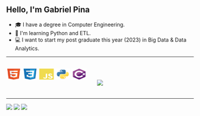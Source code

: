 ## Hello, I'm Gabriel Pina

- 🎓 I have a degree in Computer Engineering.
- 📕 I'm learning Python and ETL.
- 💻 I want to start my post graduate this year (2023) in Big Data & Data Analytics.

<hr>
<div style="display: inline_block"><br>
  <img align="center" alt="Pina-HTML" height="30" width="40" src="https://raw.githubusercontent.com/devicons/devicon/master/icons/html5/html5-original.svg">
  <img align="center" alt="Pina-CSS" height="30" width="40" src="https://raw.githubusercontent.com/devicons/devicon/master/icons/css3/css3-original.svg">
  <img align="center" alt="Pina-Js" height="30" width="40" src="https://raw.githubusercontent.com/devicons/devicon/master/icons/javascript/javascript-plain.svg">
  <img align="center" alt="Pina-Python" height="30" width="40" src="https://raw.githubusercontent.com/devicons/devicon/master/icons/python/python-original.svg">
  <img align="center" alt="Pina-Csharp" height="30" width="40" src="https://raw.githubusercontent.com/devicons/devicon/master/icons/csharp/csharp-original.svg">
</div>

<div align="center">
  <a href="https://github.com/GabrielPina">
  <img height="160em" src="https://github-readme-stats.vercel.app/api/top-langs/?username=GabrielPina&layout=compact&langs_count=7&theme=nightowl"/>
</div>
<div style="display: inline_block"><br>
</div>
  
  <hr>
  
<div> 
  <a href="https://www.instagram.com/gm_pinaa9/" target="_blank"><img src="https://img.shields.io/badge/-Instagram-%23E4405F?style=for-the-badge&logo=instagram&logoColor=white" target="_blank"></a>
  <a href = "mailto:pinagabriel9@gmail.com"><img src="https://img.shields.io/badge/-Gmail-%23333?style=for-the-badge&logo=gmail&logoColor=white" target="_blank"></a>
  <a href="https://www.linkedin.com/in/gbrmoreira9/" target="_blank"><img src="https://img.shields.io/badge/-LinkedIn-%230077B5?style=for-the-badge&logo=linkedin&logoColor=white" target="_blank"></a>   
</div>
